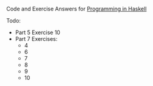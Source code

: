 Code and Exercise Answers for [Programming in Haskell](https://www.amazon.com/Programming-Haskell-Graham-Hutton-ebook/dp/B01JGMEA3U/ref=mt_kindle?_encoding=UTF8&me=)

Todo:
* Part 5 Exercise 10
* Part 7 Exercises:
  * 4
  * 6 
  * 7
  * 8
  * 9
  * 10
